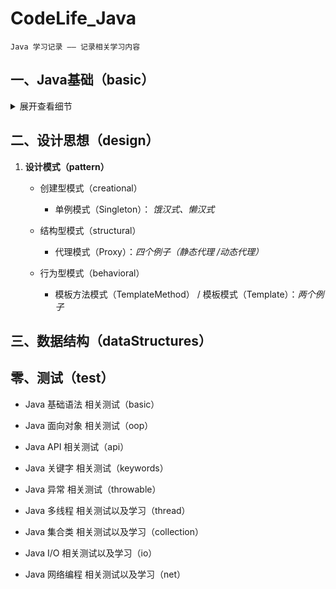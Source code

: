 # CodeLife_Java

    Java 学习记录 —— 记录相关学习内容


## 一、Java基础（basic）

<details>
<summary>展开查看细节</summary>
<pre><code>

1. **Java运算符（operator）**

    + 逻辑运算符（logic）

        + BitwiseXOR ： *三种替换方式
          重点讲 ^（异或运算）来实现替换方式*

        + BHDConverter ： *模拟进制转换
          使用 & 和 位移运算 来实现*

2. **Java结构（选择、循环）（structure）**

    + 嵌套循环（nestedloop）

        + PrimeNumber ： *查找质数(1-100000)
          使用不同的方式来查找质数*

3. **Java数组（arrays）**

    + 数组赋值（assignment）

        + PascalTriangle ：*杨辉三角
          使用二维数组 打印10行 杨辉三角*

    + 求数组平均值、最大最小值、和等（value）

    + 数组的复制、反转、查找（线性查找、二分法查找）（crl）

        + ArrayReverse : *数组反转*

        + ArrayLookup ： *数组查找
          主要写线性查找、二分法查找*

    + 数组排序（sort）

        + BubbleSort ： *冒泡排序*
    
</code></pre>
          
</details>


    
## 二、设计思想（design）

1. **设计模式（pattern）**

    + 创建型模式（creational）
        
        + 单例模式（Singleton）： *饿汉式、懒汉式*

    + 结构型模式（structural）
        
        + 代理模式（Proxy）：*四个例子（静态代理 /动态代理）*
       
   + 行为型模式（behavioral）
    
        + 模板方法模式（TemplateMethod） / 模板模式（Template）：*两个例子*

## 三、数据结构（dataStructures）
## 零、测试（test）

+ Java 基础语法 相关测试（basic）

+ Java 面向对象 相关测试（oop）

+ Java API 相关测试（api）

+ Java 关键字 相关测试（keywords）

+ Java 异常 相关测试（throwable）

+ Java 多线程 相关测试以及学习（thread）

+ Java 集合类 相关测试以及学习（collection）

+ Java I/O 相关测试以及学习（io）

+ Java 网络编程 相关测试以及学习（net）
